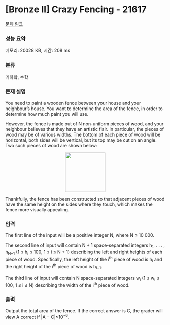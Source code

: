 # [Bronze II] Crazy Fencing - 21617 

[문제 링크](https://www.acmicpc.net/problem/21617) 

### 성능 요약

메모리: 20028 KB, 시간: 208 ms

### 분류

기하학, 수학

### 문제 설명

<p>You need to paint a wooden fence between your house and your neighbour’s house. You want to determine the area of the fence, in order to determine how much paint you will use.</p>

<p>However, the fence is made out of N non-uniform pieces of wood, and your neighbour believes that they have an artistic flair. In particular, the pieces of wood may be of various widths. The bottom of each piece of wood will be horizontal, both sides will be vertical, but its top may be cut on an angle. Two such pieces of wood are shown below:</p>

<p style="text-align: center;"><img alt="" src="" style="width: 126px; height: 123px;"></p>

<p>Thankfully, the fence has been constructed so that adjacent pieces of wood have the same height on the sides where they touch, which makes the fence more visually appealing.</p>

### 입력 

 <p>The first line of the input will be a positive integer N, where N ≤ 10 000.</p>

<p>The second line of input will contain N + 1 space-separated integers h<sub>1</sub>, . . . , h<sub>N+1</sub> (1 ≤ h<sub>i</sub> ≤ 100, 1 ≤ i ≤ N + 1) describing the left and right heights of each piece of wood. Specifically, the left height of the i<sup>th</sup> piece of wood is h<sub>i</sub> and the right height of the i<sup>th</sup> piece of wood is h<sub>i+1</sub>.</p>

<p>The third line of input will contain N space-separated integers w<sub>i</sub> (1 ≤ w<sub>i</sub> ≤ 100, 1 ≤ i ≤ N) describing the width of the i<sup>th</sup> piece of wood.</p>

### 출력 

 <p>Output the total area of the fence. If the correct answer is C, the grader will view A correct if |A − C|≤10<sup>−6</sup>.</p>


